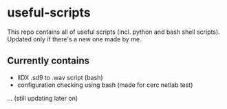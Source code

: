 # useful-scripts

This repo contains all of useful scripts (incl. python and bash shell scripts). Updated only if there's a new one made by me.

## Currently contains

- IIDX .sd9 to .wav script (bash)
- configuration checking using bash (made for cerc netlab test)

... (still updating later on)
